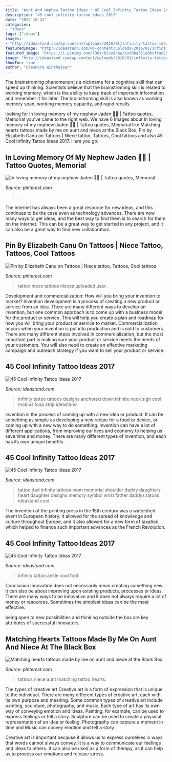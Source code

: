 ```yaml
---
title: "Aunt And Nephew Tattoo Ideas : 45 Cool Infinity Tattoo Ideas 2017"
description: "45 cool infinity tattoo ideas 2017"
date: "2022-10-31"
categories:
- "ideas"
tags: ["ideas"]
images:
- "http://ideastand.com/wp-content/uploads/2016/01/infinity-tattoo-ideas/17-infinity-tattoo-ideas.jpg"
featuredImage: "http://ideastand.com/wp-content/uploads/2016/01/infinity-tattoo-ideas/19-infinity-tattoo-ideas.jpg"
featured_image: "https://i.pinimg.com/736x/b2/e8/ba/b2e8ba351e06cffad251deb6b81d40bc.jpg"
image: "http://ideastand.com/wp-content/uploads/2016/01/infinity-tattoo-ideas/9-infinity-tattoo-ideas.jpg"
ShowToc: true
author: "Eleonore Wintheiser"
---
```



The brainstroming phenomenon is a nickname for a cognitive skill that can speed up thinking. Scientists believe that the brainstroming skill is related to working memory, which is the ability to keep track of important information and remember it for later. The brainstroming skill is also known as working memory span, working memory capacity, and rapid recalls.

	

		
looking for In loving memory of my nephew Jaden 💙💙 | Tattoo quotes, Memorial you've came to the right web. We have 6 Images about In loving memory of my nephew Jaden 💙💙 | Tattoo quotes, Memorial like Matching hearts tattoos made by me on aunt and niece at the Black Box, Pin by Elizabeth Canu on Tattoos | Niece tattoo, Tattoos, Cool tattoos and also 45 Cool Infinity Tattoo Ideas 2017. Here you go:
		
    
## In Loving Memory Of My Nephew Jaden 💙💙 | Tattoo Quotes, Memorial

<img loading=lazy src="https://i.pinimg.com/736x/5d/da/dc/5ddadc78bac1ae102befbf78215a04f6.jpg" onerror="this.onerror=null;this.src='https://tse4.mm.bing.net/th?id=OIP._Tto4pJ_jII0-sSbFyE-EwHaHa&amp;pid=15.1';" alt="In loving memory of my nephew Jaden 💙💙 | Tattoo quotes, Memorial">

_Source: pinterest.com_

>. 

	

The internet has always been a great resource for new ideas, and this continues to be the case even as technology advances. There are now many ways to get ideas, and the best way to find them is to search for them on the internet. This can be a great way to get started in any project, and it can also be a great way to find new collaborators.

    
## Pin By Elizabeth Canu On Tattoos | Niece Tattoo, Tattoos, Cool Tattoos

<img loading=lazy src="https://i.pinimg.com/736x/0c/bd/9c/0cbd9ca80f395f0785983ff3511c4386--niece-tattoo-love-it.jpg" onerror="this.onerror=null;this.src='https://tse1.mm.bing.net/th?id=OIP.0xQVWwVz3fpqI1J-FVYKCQHaH_&amp;pid=15.1';" alt="Pin by Elizabeth Canu on Tattoos | Niece tattoo, Tattoos, Cool tattoos">

_Source: pinterest.com_

>tattoo niece tattoos nieces uploaded user. 

	

Development and commercialization: How will you bring your invention to market?
Invention development is a process of creating a new product or service from an idea. There are many different ways to develop an invention, but one common approach is to come up with a business model for the product or service. This will help you create a plan and roadmap for how you will bring your product or service to market.
 Commercialization occurs when your invention is put into production and is sold to customers. There are many different steps involved in commercialization, but the most important part is making sure your product or service meets the needs of your customers. You will also need to create an effective marketing campaign and outreach strategy if you want to sell your product or service.

    
## 45 Cool Infinity Tattoo Ideas 2017

<img loading=lazy src="http://ideastand.com/wp-content/uploads/2016/01/infinity-tattoo-ideas/17-infinity-tattoo-ideas.jpg" onerror="this.onerror=null;this.src='https://tse3.mm.bing.net/th?id=OIP.P7vemwbqA0cWdV8J6lYh0wHaHa&amp;pid=15.1';" alt="45 Cool Infinity Tattoo Ideas 2017">

_Source: ideastand.com_

>infinity tattoo tattoos designs anchored down infinite neck sign cool mobius loop strip ideastand. 

	

Invention is the process of coming up with a new idea or product. It can be something as simple as developing a new recipe for a food or device, or coming up with a new way to do something. Invention can have a lot of different applications, from improving our lives and economy to helping us save time and money. There are many different types of invention, and each has its own unique benefits.

    
## 45 Cool Infinity Tattoo Ideas 2017

<img loading=lazy src="http://ideastand.com/wp-content/uploads/2016/01/infinity-tattoo-ideas/9-infinity-tattoo-ideas.jpg" onerror="this.onerror=null;this.src='https://tse3.mm.bing.net/th?id=OIP.KnwCoACGAdqYxe4NikadIAHaJ4&amp;pid=15.1';" alt="45 Cool Infinity Tattoo Ideas 2017">

_Source: ideastand.com_

>tattoo dad infinity tattoos mom memorial shoulder daddy daughters heart daughter designs memory symbol wrist father daddys tatoos ideastand cool. 

	

The invention of the printing press in the 15th century was a watershed event in European history. It allowed for the spread of knowledge and culture throughout Europe, and it also allowed for a new form of taxation, which helped to finance such important advances as the French Revolution.

    
## 45 Cool Infinity Tattoo Ideas 2017

<img loading=lazy src="http://ideastand.com/wp-content/uploads/2016/01/infinity-tattoo-ideas/19-infinity-tattoo-ideas.jpg" onerror="this.onerror=null;this.src='https://tse3.mm.bing.net/th?id=OIP.Ej010eAtC810uaBdIvrjOwHaHa&amp;pid=15.1';" alt="45 Cool Infinity Tattoo Ideas 2017">

_Source: ideastand.com_

>infinity tattoo ankle cool foot. 

	

Conclusion
Innovation does not necessarily mean creating something new. It can also be about improving upon existing products, processes or ideas.
There are many ways to be innovative and it does not always require a lot of money or resources. Sometimes the simplest ideas can be the most effective.

 being open to new possibilities and thinking outside the box are key attributes of successful innovators.

    
## Matching Hearts Tattoos Made By Me On Aunt And Niece At The Black Box

<img loading=lazy src="https://i.pinimg.com/736x/b2/e8/ba/b2e8ba351e06cffad251deb6b81d40bc.jpg" onerror="this.onerror=null;this.src='https://tse1.mm.bing.net/th?id=OIP.CXZDXR_7XfnrcgIgpBvDxgHaHa&amp;pid=15.1';" alt="Matching hearts tattoos made by me on aunt and niece at the Black Box">

_Source: pinterest.com_

>tattoos niece aunt matching tattoo hearts. 

	

The types of creative art
Creative art is a form of expression that is unique to the individual. There are many different types of creative art, each with its own purpose and meaning.
Some common types of creative art include painting, sculpture, photography, and music. Each type of art has its own way of conveying emotion and ideas. Painting, for example, can be used to express feelings or tell a story. Sculpture can be used to create a physical representation of an idea or feeling. Photography can capture a moment in time and Music can convey emotion and tell a story.

Creative art is important because it allows us to express ourselves in ways that words cannot always convey. It is a way to communicate our feelings and ideas to others. It can also be used as a form of therapy, as it can help us to process our emotions and release stress.

